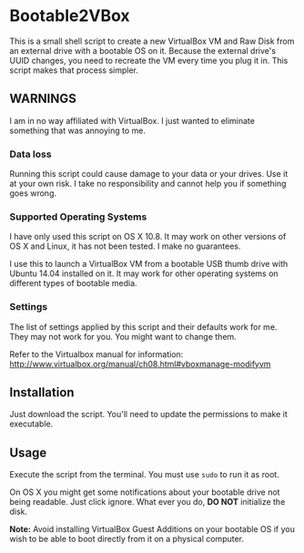 Bootable2VBox
================================

This is a small shell script to create a new VirtualBox VM and Raw Disk from an external drive with a bootable OS on it. Because the external drive's UUID changes, you need to recreate the VM every time you plug it in. This script makes that process simpler.

## WARNINGS
I am in no way affiliated with VirtualBox. I just wanted to eliminate something that was annoying to me.

### Data loss
Running this script could cause damage to your data or your drives. Use it at your own risk. I take no responsibility and cannot help you if something goes wrong.

### Supported Operating Systems
I have only used this script on OS X 10.8. It may work on other versions of OS X and Linux, it has not been tested. I make no guarantees.

I use this to launch a VirtualBox VM from a bootable USB thumb drive with Ubuntu 14.04 installed on it. It may work for other operating systems on different types of bootable media.

### Settings
The list of settings applied by this script and their defaults work for me. They may not work for you. You might want to change them.

Refer to the Virtualbox manual for information: http://www.virtualbox.org/manual/ch08.html#vboxmanage-modifyvm

## Installation
Just download the script. You'll need to update the permissions to make it executable.

## Usage
Execute the script from the terminal. You must use `sudo` to run it as root.

On OS X you might get some notifications about your bootable drive not being readable. Just click ignore. What ever you do, **DO NOT** initialize the disk.

**Note:** Avoid installing VirtualBox Guest Additions on your bootable OS if you wish to be able to boot directly from it on a physical computer.
